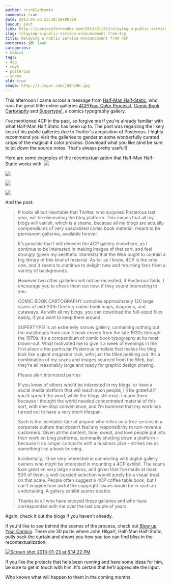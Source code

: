 ```yaml
---
author: crinkledcomix
comments: true
date: 2013-01-23 23:19:19+00:00
layout: post
link: http://juanjosefernandez.com/2013/01/23/relaying-a-public-service-announcement-from-4cp/
slug: relaying-a-public-service-announcement-from-4cp
title: Relaying a Public Service Announcement from 4CP
wordpress_id: 1449
categories:
- Comics
tags:
- 4cp
- cmyk
- posterous
- scans
old: true
image: http://i.imgur.com/jGQh2dH.jpg
---
```


This afternoon I came across a message from [Half-Man Half-Static](http://posterous.com/users/4aqiDs7OMvCN#activities/page/1), who runs the great little online galleries [4CP(Four Color Process)](http://4cp.posterous.com/), [Comic Book Cartoraphy](http://comicbookcartography.posterous.com/) and [Supertype!](http://supertype.posterous.com/), a comics typography gallery.
<!--more-->

I've mentioned 4CP in the past, so forgive me if you're already familiar with what Half-Man Half Static has been up to. The post was regarding the likely loss of his public galleries due to Twitter's acquisition of Posterous. I highly recommend you visit the galleries to gander at some wonderfully curated crops of the magical 4 color process. Download what you like (and be sure to jot down the source notes. That's always pretty useful!)


Here are some examples of the recontextualization that Half-Man Half-Static works with:
![](http://i.imgur.com/jGQh2dH.jpg)




![](http://i.imgur.com/KGOwMLL.jpg)




![](http://i.imgur.com/D0ZwCz1.png)




![](http://i.imgur.com/Y1qLOSy.png)


And the post:


<blockquote>It looks all but inevitable that Twitter, who acquired Posterous last year, will be eliminating the blog platform. This means that all my blogs will vanish, which is a shame, because all my blogs are actually compendiums of very specialized comic book material, meant to be permanent galleries, available forever.

It’s possible that I will reinvent the 4CP gallery elsewhere, as I continue to be interested in making images of that sort, and feel strongly (given my aesthetic interests) that the Web ought to contain a big library of this kind of material. As far as I know, 4CP is the only one, and it seems to continue to delight new and returning fans from a variety of backgrounds.

However two other galleries will not be recreated, if Posterous folds. I encourage you to check them out now, if they sound interesting to you.

COMIC BOOK CARTOGRAPHY compiles approximately 120 large scans of mid-20th Century comic book maps, diagrams, and cutaways. As with all my blogs, you can download the full-sized files easily, if you want to keep them around.

SUPERTYPE! is an extremely narrow gallery, containing nothing but the mastheads from comic book covers from the late 1930s through the 1970s. It’s a compendium of comic book typography at its most blown-out. What motivated me to give it a week of evenings in the first place a the particular Posterous template that makes the blog look like a giant magazine rack, with just the titles peeking out. It’s a combination of my scans and images sourced from the Web, but they’re all reasonably large and ready for graphic design pirating.

Please alert interested parties

If you know of others who’d be interested in my blogs, or have a social media platform that will reach such people, I’ll be grateful if you’d spread the word, while the blogs still exist. I made them because I thought the world needed concentrated material of this sort, with one-stop convenience, and I’m bummed that my work has turned out to have a very short lifespan.

Such is the inevitable fate of anyone who relies on a free service in a corporate culture that doesn’t feel any responsibility to non-revenue customers. Given all the content, time, sweat, and love people put into their work on blog platforms, summarily shutting down a platform – because it no longer comports with a business plan – strikes me as something like a book burning.

Incidentally, I’d be very interested in connecting with digital gallery owners who might be interested in mounting a 4CP exhibit. The scans look great on very large screens, and given that I’ve made at least 500 of them, a well-curated selection would surely be a visual treat on that scale. People often suggest a 4CP coffee table book, but I can’t imagine how awful the copyright issues would be in such an undertaking. A gallery exhibit seems doable.

Thanks to all who have enjoyed these galleries and who have corresponded with me over the last couple of years.</blockquote>


Again, check it out the blogs if you haven't already.

If you'd like to see behind the scenes of the process, check out [Blow up Your Comics](http://hilobrow.com/tag/4CP-context/). There are 30 posts where John Hilgart, Half-Man Half-Static, pulls back the curtain and shows you how you too can find bliss in the recontextualization.


[![Screen shot 2013-01-23 at 6.14.22 PM](http://fernandezjuanjose.files.wordpress.com/2013/01/screen-shot-2013-01-23-at-6-14-22-pm.png)](http://hilobrow.com/tag/4CP-context/)


If you like the projects that he's been running and have some ideas for him, be sure to get in touch with him. It's certain that he'll appreciate the input.

Who knows what will happen to them in the coming months.
